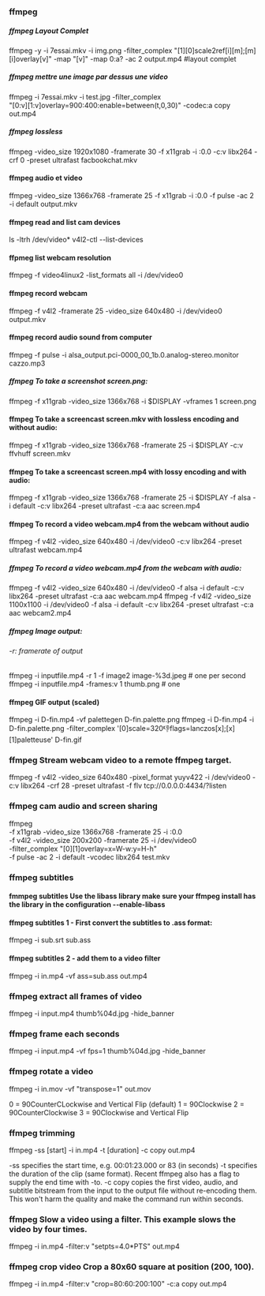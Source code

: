### ffmpeg
##### ffmpeg Layout Complet

ffmpeg -y -i 7essai.mkv -i img.png -filter_complex "[1][0]scale2ref[i][m];[m][i]overlay[v]" -map "[v]" -map 0:a? -ac 2 output.mp4 #layout complet

##### ffmpeg mettre une image par dessus une video

ffmpeg -i 7essai.mkv -i test.jpg -filter_complex \
"[0:v][1:v]overlay=900:400:enable=between(t\,0\,30)" -codec:a copy out.mp4 

##### ffmpeg lossless

ffmpeg -video_size 1920x1080 -framerate 30 -f x11grab -i :0.0 -c:v libx264 -crf 0 -preset ultrafast facbookchat.mkv


#### ffmpeg audio et video
ffmpeg -video_size 1366x768 -framerate 25 -f x11grab -i :0.0 -f pulse -ac 2 -i default output.mkv

#### ffmpeg read and list cam devices
ls -ltrh /dev/video*
v4l2-ctl --list-devices

#### ffpmeg list webcam resolution
ffmpeg -f video4linux2 -list_formats all -i /dev/video0

#### ffmpeg record webcam
ffmpeg -f v4l2 -framerate 25 -video_size 640x480 -i /dev/video0 output.mkv

#### ffmpeg record audio sound from computer
ffmpeg -f pulse -i alsa_output.pci-0000_00_1b.0.analog-stereo.monitor cazzo.mp3

##### ffmpeg To take a screenshot screen.png: 
ffmpeg -f x11grab -video_size 1366x768 -i $DISPLAY -vframes 1 screen.png

#### ffmpeg To take a screencast screen.mkv with lossless encoding and without audio: 
ffmpeg -f x11grab -video_size 1366x768 -framerate 25 -i $DISPLAY -c:v ffvhuff screen.mkv

#### ffmpeg To take a screencast screen.mp4 with lossy encoding and with audio: 
ffmpeg -f x11grab -video_size 1366x768 -framerate 25 -i $DISPLAY -f alsa -i default -c:v libx264 -preset ultrafast -c:a aac screen.mp4

#### ffmpeg To record a video webcam.mp4 from the webcam without audio
ffmpeg -f v4l2 -video_size 640x480 -i /dev/video0 -c:v libx264 -preset ultrafast webcam.mp4

##### ffmpeg  To record a video webcam.mp4 from the webcam with audio: 
ffmpeg -f v4l2 -video_size 640x480 -i /dev/video0 -f alsa -i default -c:v libx264 -preset ultrafast -c:a aac webcam.mp4
ffmpeg -f v4l2 -video_size 1100x1100 -i /dev/video0 -f alsa -i default -c:v libx264 -preset ultrafast -c:a aac webcam2.mp4


##### ffmpeg Image output:
###### -r: framerate of output
ffmpeg -i inputfile.mp4 -r 1 -f image2 image-%3d.jpeg # one per second
ffmpeg -i inputfile.mp4 -frames:v 1 thumb.png # one

#### ffmpeg GIF output (scaled)
ffmpeg -i D-fin.mp4 -vf palettegen D-fin.palette.png
ffmpeg -i D-fin.mp4 -i D-fin.palette.png -filter_complex '[0]scale=320:-1:flags=lanczos[x];[x][1]paletteuse' D-fin.gif

### ffmpeg Stream webcam video to a remote ffmpeg target.
ffmpeg -f v4l2 -video_size 640x480 -pixel_format yuyv422 -i /dev/video0 -c:v libx264 -crf 28 -preset ultrafast -f flv tcp://0.0.0.0:4434/?listen


### ffmpeg cam audio and screen sharing

ffmpeg \
    -f x11grab -video_size 1366x768 -framerate 25 -i :0.0 \
    -f v4l2 -video_size 200x200 -framerate 25 -i /dev/video0 \
    -filter_complex "[0][1]overlay=x=W-w:y=H-h" \
    -f pulse -ac 2 -i default -vcodec libx264 test.mkv

### ffmpeg subtitles
#### fmmpeg subtitles Use the libass library make sure your ffmpeg install has the library in the configuration --enable-libass
#### ffmpeg subtitles 1 - First convert the subtitles to .ass format:
ffmpeg -i sub.srt sub.ass
#### ffmpeg subtitles 2 - add them to a video filter
ffmpeg -i in.mp4 -vf ass=sub.ass out.mp4

### ffmpeg extract all frames of video
ffmpeg -i input.mp4 thumb%04d.jpg -hide_banner

### ffmpeg frame each seconds
ffmpeg -i input.mp4 -vf fps=1 thumb%04d.jpg -hide_banner

### ffmpeg rotate a video
ffmpeg -i in.mov -vf "transpose=1" out.mov

0 = 90CounterCLockwise and Vertical Flip (default)
1 = 90Clockwise
2 = 90CounterClockwise
3 = 90Clockwise and Vertical Flip

### ffmpeg trimming
ffmpeg -ss [start] -i in.mp4 -t [duration] -c copy out.mp4

-ss specifies the start time, e.g. 00:01:23.000 or 83 (in seconds)
-t specifies the duration of the clip (same format).
Recent ffmpeg also has a flag to supply the end time with -to.
-c copy copies the first video, audio, and subtitle bitstream from the input to the output file without re-encoding them. This won't harm the quality and make the command run within seconds.

### ffmpeg Slow a video using a filter. This example slows the video by four times.
ffmpeg -i in.mp4 -filter:v "setpts=4.0*PTS" out.mp4

### ffmpeg crop video Crop a 80x60 square at position (200, 100).
ffmpeg -i in.mp4 -filter:v "crop=80:60:200:100" -c:a copy out.mp4